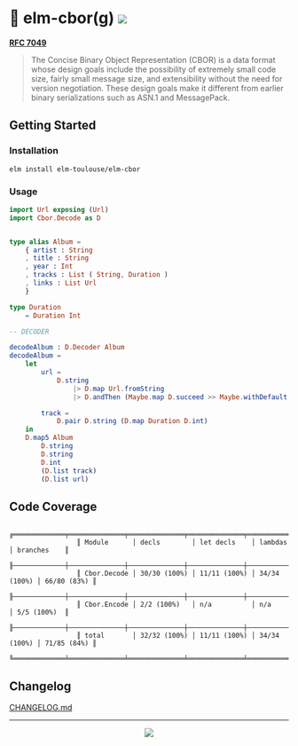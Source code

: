 # 🤖 elm-cbor(g) [![](https://img.shields.io/elm-package/v/elm-toulouse/elm-cbor.svg?style=for-the-badge)](https://package.elm-lang.org/packages/elm-toulouse/elm-cbor/latest/) 


[**RFC 7049**](https://tools.ietf.org/html/rfc7049)

>   The Concise Binary Object Representation (CBOR) is a data format
>   whose design goals include the possibility of extremely small code
>   size, fairly small message size, and extensibility without the need
>   for version negotiation.  These design goals make it different from
>   earlier binary serializations such as ASN.1 and MessagePack.

## Getting Started

### Installation

```
elm install elm-toulouse/elm-cbor
```

### Usage

```elm
import Url exposing (Url)
import Cbor.Decode as D


type alias Album =
    { artist : String
    , title : String
    , year : Int
    , tracks : List ( String, Duration )
    , links : List Url
    }

type Duration
    = Duration Int

-- DECODER

decodeAlbum : D.Decoder Album
decodeAlbum =
    let
        url =
            D.string
                |> D.map Url.fromString
                |> D.andThen (Maybe.map D.succeed >> Maybe.withDefault D.fail)

        track =
            D.pair D.string (D.map Duration D.int)
    in
    D.map5 Album
        D.string
        D.string
        D.int
        (D.list track)
        (D.list url)
```

## Code Coverage

```
                 ╔═════════════╤══════════════╤══════════════╤══════════════╤═════════════╗
                 ║ Module      │ decls        │ let decls    │ lambdas      │ branches    ║
                 ╟─────────────┼──────────────┼──────────────┼──────────────┼─────────────╢
                 ║ Cbor.Decode │ 30/30 (100%) │ 11/11 (100%) │ 34/34 (100%) │ 66/80 (83%) ║
                 ╟─────────────┼──────────────┼──────────────┼──────────────┼─────────────╢
                 ║ Cbor.Encode │ 2/2 (100%)   │ n/a          │ n/a          │ 5/5 (100%)  ║
                 ╟─────────────┼──────────────┼──────────────┼──────────────┼─────────────╢
                 ║ total       │ 32/32 (100%) │ 11/11 (100%) │ 34/34 (100%) │ 71/85 (84%) ║
                 ╚═════════════╧══════════════╧══════════════╧══════════════╧═════════════╝
```


## Changelog

[CHANGELOG.md](CHANGELOG.md)

---

<p align="center"><img src="https://img.shields.io/github/license/elm-toulouse/elm-cbor.svg?style=for-the-badge" /> </p>
